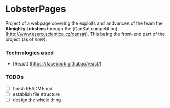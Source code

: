 # LobsterPages
Project of a webpage covering the exploits and andvances of the team the **Almighty Lobsters** through the [CanSat competition] (http://www.esero.scientica.cz/cansat).
This being the front-end part of the project (as of *now*).

### Technologies used
* [React] (https://facebook.github.io/react/)

### TODOs
 - [ ] finish README.md
 - [ ] establish file structure
 - [ ] design the whole thing